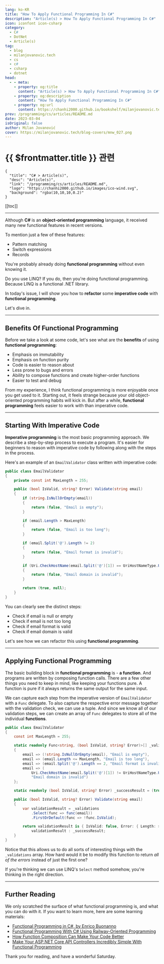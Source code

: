 ```yaml
---
lang: ko-KR
title: "How To Apply Functional Programming In C#"
description: "Article(s) > How To Apply Functional Programming In C#"
icon: iconfont icon-csharp
category: 
  - C#
  - DotNet
  - Article(s)
tag: 
  - blog
  - milanjovanovic.tech
  - cs
  - c#
  - csharp
  - dotnet
head:
  - - meta:
    - property: og:title
      content: "Article(s) > How To Apply Functional Programming In C#"
    - property: og:description
      content: "How To Apply Functional Programming In C#"
    - property: og:url
      content: https://chanhi2000.github.io/bookshelf/milanjovanovic.tech/how-to-apply-functional-programming-in-csharp.html
prev: /programming/cs/articles/README.md
date: 2023-03-04
isOriginal: false
author: Milan Jovanović
cover: https://milanjovanovic.tech/blog-covers/mnw_027.png
---
```


# {{ $frontmatter.title }} 관련

```component VPCard
{
  "title": "C# > Article(s)",
  "desc": "Article(s)",
  "link": "/programming/cs/articles/README.md",
  "logo": "https://chanhi2000.github.io/images/ico-wind.svg",
  "background": "rgba(10,10,10,0.2)"
}
```

[[toc]]

---

<SiteInfo
  name="How To Apply Functional Programming In C#"
  desc="Although C# is an object-oriented programming language, it received many new functional features in recent versions. To mention just a few of these features: - Pattern matching - Switch expressions - Records You're probably already doing functional programming without even knowing it. Do you use LINQ? If you do, then you're doing functional programming. Because LINQ is a functional .NET library."
  url="https://milanjovanovic.tech/blog/how-to-apply-functional-programming-in-csharp/"
  logo="https://milanjovanovic.tech/profile_favicon.png"
  preview="https://milanjovanovic.tech/blog-covers/mnw_027.png"/>

Although **C#** is an **object-oriented programming** language, it received many new functional features in recent versions.

To mention just a few of these features:

- Pattern matching
- Switch expressions
- Records

You're probably already doing **functional programming** without even knowing it.

Do you use LINQ? If you do, then you're doing functional programming. Because LINQ is a functional .NET library.

In today's issue, I will show you how to **refactor** some **imperative code** with **functional programming**.

Let's dive in.

---

## Benefits Of Functional Programming

Before we take a look at some code, let's see what are the **benefits** of using **functional programming**:

- Emphasis on immutability
- Emphasis on function purity
- Code is easier to reason about
- Less prone to bugs and errors
- Ability to compose functions and create higher-order functions
- Easier to test and debug

From my experience, I think functional programming is more enjoyable once you get used to it. Starting out, it feels strange because your old object-oriented programming habits will kick in. But after a while, **functional programming** feels easier to work with than imperative code.

---

## Starting With Imperative Code

**Imperative programming** is the most basic programming approach. We describe a step-by-step process to execute a program. It's easier for beginners to reason with imperative code by following along with the steps in the process.

Here's an example of an `EmailValidator` class written with imperative code:

```cs
public class EmailValidator
{
    private const int MaxLength = 255;

    public (bool IsValid, string? Error) Validate(string email)
    {
        if (string.IsNullOrEmpty(email))
        {
            return (false, "Email is empty");
        }

        if (email.Length > MaxLength)
        {
            return (false, "Email is too long");
        }

        if (email.Split('@').Length != 2)
        {
            return (false, "Email format is invalid");
        }

        if (Uri.CheckHostName(email.Split('@')[1]) == UriHostNameType.Unknown)
        {
            return (false, "Email domain is invalid");
        }

        return (true, null);
    }
}
```

You can clearly see the distinct steps:

- Check if email is null or empty
- Check if email is not too long
- Check if email format is valid
- Check if email domain is valid

Let's see how we can refactor this using **functional programming**.

---

## Applying Functional Programming

The basic building block in **functional programming** is - **a function**. And programs are written by composing function calls. There are a few other things you need to keep in mind, like keeping your functions pure. A function is pure if it always returns the same output for the same input.

We can capture each step from the imperative version of `EmailValidator` with a `Func` delegate. To also capture the respective error message together with the validation check, we can use a tuple. And since we know all of our validation steps, we can create an array of `Func` delegates to store all of the individual **functions**.

```cs
public class EmailValidator
{
    const int MaxLength = 255;

    static readonly Func<string, (bool IsValid, string? Error)>[] _validations =
    {
        email => (!string.IsNullOrEmpty(email), "Email is empty"),
        email => (email.Length <= MaxLength, "Email is too long"),
        email => (email.Split('@').Length == 2, "Email format is invalid"),
        email => (
            Uri.CheckHostName(email.Split('@')[1]) != UriHostNameType.Unknown,
            "Email domain is invalid")
    };

    static readonly (bool IsValid, string? Error) _successResult = (true, null);

    public (bool IsValid, string? Error) Validate(string email)
    {
        var validationResult = _validations
            .Select(func => func(email))
            .FirstOrDefault(func => !func.IsValid);

        return validationResult is { IsValid: false, Error: { Length: >0 } } ?
            validationResult : _successResult;
    }
}
```

Notice that this allows us to do all sorts of interesting things with the `_validations` array. How hard would it be to modify this function to return *all of the errors* instead of just the first one?

If you're thinking we can use LINQ's `Select` method somehow, you're thinking in the right direction.

---

## Further Reading

We only scratched the surface of what functional programming is, and what you can do with it. If you want to learn more, here are some learning materials:

- [<FontIcon icon="fas fa-globe"/>Functional Programming in C#, by Enrico Buonanno](https://manning.com/books/functional-programming-in-c-sharp)
- [<FontIcon icon="fa-brands fa-youtube"/>Functional Programming With C# Using Railway-Oriented Programming](https://youtu.be/dDasAmowFts)
- [<FontIcon icon="fa-brands fa-youtube"/>How Function Composition Can Make Your Code Better](https://youtu.be/zuy2j8vxgYc)
- [<FontIcon icon="fa-brands fa-youtube"/>Make Your ASP.NET Core API Controllers Incredibly Simple With Functional Programming](https://youtu.be/AVA2mKG4WOc)

<VidStack src="youtube/dDasAmowFts" />
<VidStack src="youtube/zuy2j8vxgYc" />
<VidStack src="youtube/AVA2mKG4WOc" />

Thank you for reading, and have a wonderful Saturday.

